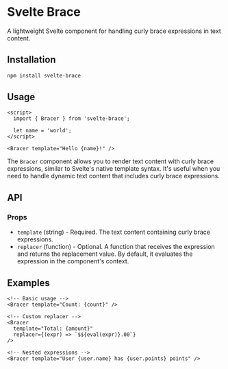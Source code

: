# Svelte Brace

A lightweight Svelte component for handling curly brace expressions in text content.

## Installation

```sh
npm install svelte-brace
```

## Usage

```svelte
<script>
  import { Bracer } from 'svelte-brace';

  let name = 'world';
</script>

<Bracer template="Hello {name}!" />
```

The `Bracer` component allows you to render text content with curly brace expressions, similar to Svelte's native template syntax. It's useful when you need to handle dynamic text content that includes curly brace expressions.

## API

### Props

- `template` (string) - Required. The text content containing curly brace expressions.
- `replacer` (function) - Optional. A function that receives the expression and returns the replacement value. By default, it evaluates the expression in the component's context.

## Examples

```svelte
<!-- Basic usage -->
<Bracer template="Count: {count}" />

<!-- Custom replacer -->
<Bracer 
  template="Total: {amount}"
  replacer={(expr) => `$${eval(expr)}.00`}
/>

<!-- Nested expressions -->
<Bracer template="User {user.name} has {user.points} points" />
```
